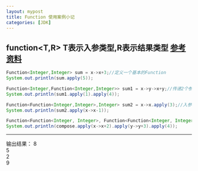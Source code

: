 ```yaml
---
layout: mypost
title: Function 使用案例小记
categories: [JDK]
---
```



function<T,R> T表示入参类型,R表示结果类型
[参考资料](https://blog.csdn.net/boyan_HFUT/article/details/99618833)
----------

```java 
Function<Integer,Integer> sum = x->x+3;//定义一个基本的Function
System.out.println(sum.apply(5));

Function<Integer,Function<Integer,Integer>> sum1 = x->y->x+y;//传递2个参数
System.out.println(sum1.apply(1).apply(4));

Function<Function<Integer,Integer>,Integer> sum2 = x->x.apply(3);//入参类型为Function
System.out.println(sum2.apply(x->x-1));

Function<Function<Integer, Integer>, Function<Function<Integer, Integer>, Function<Integer, Integer>>> compose = x -> y -> z -> (x.apply(y.apply(z)));
System.out.println(compose.apply(x->x+2).apply(y->y+3).apply(4));
``` 

-----  
输出结果：
	8  
	5  
	2  
	9  
